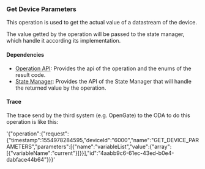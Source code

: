 ### Get Device Parameters

This operation is used to get the actual value of a datastream of the device.

The value getted by the operation will be passed to the state manager, which handle it according its implementation.

#### Dependencies

* [Operation API](README.md): Provides the api of the operation and the enums of the result code.
* [State Manager](../statemanager/README.md): Provides the API of the State Manager that will handle the returned value by the operation.

#### Trace

The trace send by the third system (e.g. OpenGate) to the ODA to do this operation is like this:

'{"operation":{"request":{"timestamp":1554978284595,"deviceId":"6000","name":"GET_DEVICE_PARAMETERS","parameters":[{"name":"variableList","value":{"array":[{"variableName":"current"}]}}],"id":"4aabb9c6-61ec-43ed-b0e4-dabface44b64"}}}'